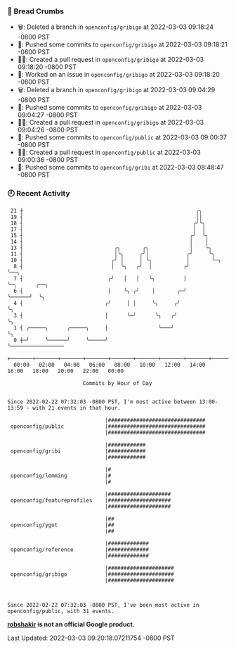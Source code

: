 ### 🍞 Bread Crumbs

 * 🗑: Deleted a branch in `openconfig/gribigo` at 2022-03-03 09:18:24 -0800 PST
 * 🚢: Pushed some commits to `openconfig/gribigo` at 2022-03-03 09:18:21 -0800 PST
 * ✍🏼: Created a pull request in `openconfig/gribigo` at 2022-03-03 09:18:20 -0800 PST
 * 👀: Worked on an issue in `openconfig/gribigo` at 2022-03-03 09:18:20 -0800 PST
 * 🗑: Deleted a branch in `openconfig/gribigo` at 2022-03-03 09:04:29 -0800 PST
 * 🚢: Pushed some commits to `openconfig/gribigo` at 2022-03-03 09:04:27 -0800 PST
 * ✍🏼: Created a pull request in `openconfig/gribigo` at 2022-03-03 09:04:26 -0800 PST
 * 🚢: Pushed some commits to `openconfig/public` at 2022-03-03 09:00:37 -0800 PST
 * ✍🏼: Created a pull request in `openconfig/public` at 2022-03-03 09:00:36 -0800 PST
 * 🚢: Pushed some commits to `openconfig/gribi` at 2022-03-03 08:48:47 -0800 PST

### 🕘 Recent Activity
```
 21 ┼                                                       ╭╮
 19 ┤                                                       ││
 18 ┤                                                      ╭╯╰╮
 17 ┤                                                      │  │
 15 ┤                                                     ╭╯  ╰╮
 14 ┤                                                     │    │
 13 ┤                             ╭╮       ╭╮             │    ╰╮
 11 ┤                             │╰╮     ╭╯│            ╭╯     ╰╮
 10 ┤                            ╭╯ │     │ ╰╮           │       ╰─╮
  8 ┤                            │  ╰╮   ╭╯  │          ╭╯         ╰──╮
  7 ┤                           ╭╯   │   │   ╰╮         │             ╰─╮      ╭──╮
  6 ┤                           │    ╰╮ ╭╯    │       ╭─╯               ╰──────╯  ╰╮
  4 ┤                          ╭╯     │ │     ╰╮     ╭╯                            ╰╮
  3 ┤                          │      ╰─╯      ╰╮   ╭╯                              ╰╮
  1 ┤ ╭─────╮      ╭─────╮     │                ╰───╯                                ╰╮
  0 ┼─╯     ╰──────╯     ╰─────╯                                                      ╰─────────────────
    +───────+───────+───────+───────+───────+───────+───────+───────+───────+───────+───────+───────+────
  00:00   02:00   04:00   06:00   08:00   10:00   12:00   14:00   16:00   18:00   20:00   22:00   00:00   

						Commits by Hour of Day


Since 2022-02-22 07:32:03 -0800 PST, I'm most active between 13:00-13:59 - with 21 events in that hour.

```



```
                               |###############################
 openconfig/public             |###############################
                               |###############################

                               |############
 openconfig/gribi              |############
                               |############

                               |#
 openconfig/lemming            |#
                               |#

                               |####################
 openconfig/featureprofiles    |####################
                               |####################

                               |##
 openconfig/ygot               |##
                               |##

                               |#############
 openconfig/reference          |#############
                               |#############

                               |#####################
 openconfig/gribigo            |#####################
                               |#####################



Since 2022-02-22 07:32:03 -0800 PST, I've been most active in openconfig/public, with 31 events.

```
**[robshakir](mailto:robjs@google.com) is not an official Google product.**  


Last Updated: 2022-03-03 09:20:18.07211754 -0800 PST
